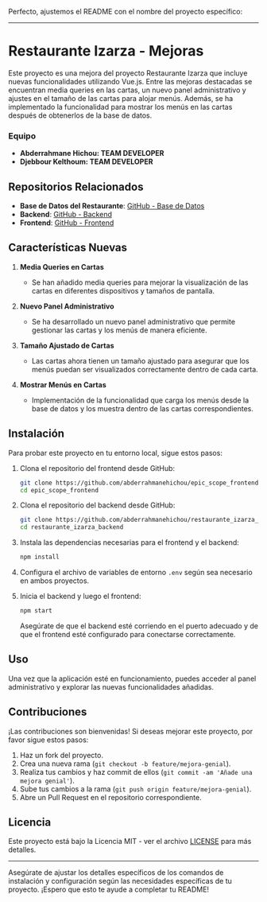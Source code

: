 Perfecto, ajustemos el README con el nombre del proyecto específico:

---

# Restaurante Izarza - Mejoras

Este proyecto es una mejora del proyecto Restaurante Izarza que incluye nuevas funcionalidades utilizando Vue.js. Entre las mejoras destacadas se encuentran media queries en las cartas, un nuevo panel administrativo y ajustes en el tamaño de las cartas para alojar menús. Además, se ha implementado la funcionalidad para mostrar los menús en las cartas después de obtenerlos de la base de datos.


### Equipo


* **Abderrahmane Hichou: TEAM DEVELOPER**
* **Djebbour Kelthoum: TEAM DEVELOPER**



## Repositorios Relacionados

- **Base de Datos del Restaurante**: [GitHub - Base de Datos](https://github.com/abderrahmanehichou/base_datos_restaurante_izarza.git)
- **Backend**: [GitHub - Backend](https://github.com/abderrahmanehichou/restaurante_izarza_backend.git)
- **Frontend**: [GitHub - Frontend](https://github.com/abderrahmanehichou/epic_scope_frontend.git)

## Características Nuevas

1. **Media Queries en Cartas**
   - Se han añadido media queries para mejorar la visualización de las cartas en diferentes dispositivos y tamaños de pantalla.

2. **Nuevo Panel Administrativo**
   - Se ha desarrollado un nuevo panel administrativo que permite gestionar las cartas y los menús de manera eficiente.

3. **Tamaño Ajustado de Cartas**
   - Las cartas ahora tienen un tamaño ajustado para asegurar que los menús puedan ser visualizados correctamente dentro de cada carta.

4. **Mostrar Menús en Cartas**
   - Implementación de la funcionalidad que carga los menús desde la base de datos y los muestra dentro de las cartas correspondientes.

## Instalación

Para probar este proyecto en tu entorno local, sigue estos pasos:

1. Clona el repositorio del frontend desde GitHub:

   ```bash
   git clone https://github.com/abderrahmanehichou/epic_scope_frontend.git
   cd epic_scope_frontend
   ```

2. Clona el repositorio del backend desde GitHub:

   ```bash
   git clone https://github.com/abderrahmanehichou/restaurante_izarza_backend.git
   cd restaurante_izarza_backend
   ```

3. Instala las dependencias necesarias para el frontend y el backend:

   ```bash
   npm install
   ```

4. Configura el archivo de variables de entorno `.env` según sea necesario en ambos proyectos.

5. Inicia el backend y luego el frontend:

   ```bash
   npm start
   ```

   Asegúrate de que el backend esté corriendo en el puerto adecuado y de que el frontend esté configurado para conectarse correctamente.

## Uso

Una vez que la aplicación esté en funcionamiento, puedes acceder al panel administrativo y explorar las nuevas funcionalidades añadidas.

## Contribuciones

¡Las contribuciones son bienvenidas! Si deseas mejorar este proyecto, por favor sigue estos pasos:

1. Haz un fork del proyecto.
2. Crea una nueva rama (`git checkout -b feature/mejora-genial`).
3. Realiza tus cambios y haz commit de ellos (`git commit -am 'Añade una mejora genial'`).
4. Sube tus cambios a la rama (`git push origin feature/mejora-genial`).
5. Abre un Pull Request en el repositorio correspondiente.

## Licencia

Este proyecto está bajo la Licencia MIT - ver el archivo [LICENSE](LICENSE) para más detalles.

---

Asegúrate de ajustar los detalles específicos de los comandos de instalación y configuración según las necesidades específicas de tu proyecto. ¡Espero que esto te ayude a completar tu README!
